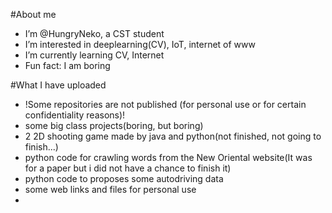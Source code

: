 #About me 
- I’m @HungryNeko, a CST student
- I’m interested in deeplearning(CV), IoT, internet of www
- I’m currently learning CV, Internet
- Fun fact: I am boring

#What I have uploaded 
- !Some repositories are not published (for personal use or for certain confidentiality reasons)!
- some big class projects(boring, but boring)
- 2 2D shooting game made by java and python(not finished, not going to finish...)
- python code for crawling words from the New Oriental website(It was for a paper but i did not have a chance to finish it)
- python code to proposes some autodriving data
- some web links and files for personal use
- 
<!---
HungryNeko/HungryNeko is a ✨ special ✨ repository because its `README.md` (this file) appears on your GitHub profile.
You can click the Preview link to take a look at your changes.
--->

